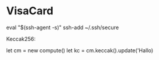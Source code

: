 # VisaCard
eval "$(ssh-agent -s)"
ssh-add ~/.ssh/secure

Keccak256:

let cm = new compute()
let kc = cm.keccak().update('Hallo)